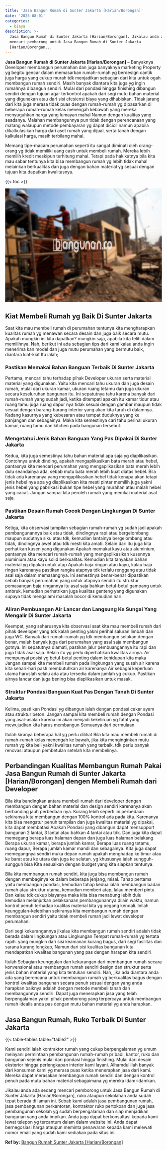 ```yaml
---
title: 'Jasa Bangun Rumah di Sunter Jakarta [Harian/Borongan]'
date: '2025-08-01'
categories:
  - biaya
description: >-
  Jasa Bangun Rumah di Sunter Jakarta [Harian/Borongan]. Jikalau anda ada sedang
  mencari pemborong untuk Jasa Bangun Rumah di Sunter Jakarta
  [Harian/Borongan...
---
```


**Jasa Bangun Rumah di Sunter Jakarta \[Harian/Borongan\]** – Banyaknya Developer membangun perumahan dan juga banyaknya marketing Property yg begitu gencar dalam memasarkan rumah-rumah yg berdesign cantik juga harga yang cukup murah tdk menjadikan sebagian dari kita untuk ogah membangun rumah sendiri. Masih banyak diantara kita juga yg ingin rumahnya dibangun sendiri. Mulai dari pondasi hingga finishing dibangun sendiri dengan tujuan agar terkontrol apakah dari segi mutu bahan material yang digunakan atau dari sisi efesiensi biaya yang dihabiskan. Tidak jarang dari kita juga merasa tidak puas dengan rumah-rumah yg dipasarkan di beberapa rumah-rumah kelas menengah kebawah yang mereka menyuguhkan harga yang lumayan mahal Namun dengan kualitas yang seadanya. Malahan membangunnya pun tidak dengan perencanaan yang matang walaupun metode pembayaran yg dapat dicicil namun apabila dikalkulasikan harga dari aset rumah yang dijual, serta tanah dengan kalkulasi harga, masih terbilang mahal.

Memang tipe-macam perumahan seperti itu sangat diminati oleh orang-orang yg tidak memiliki uang cash untuk membeli rumah. Mereka lebih memilih kredit meskipun terhitung mahal. Tetapi pada hakikatnya bila kita mau sabar tentunya kita bisa membangun rumah yg lebih tidak mahal melainkan berkualitas dan juga dengan bahan material yg sesuai dengan tujuan kita dapatkan kwalitasnya.

{{< toc >}}

![Jasa Bangun Rumah di Sunter Jakarta [Harian/Borongan]](/images/borong-bangunan-43.png)

## Kiat Membeli Rumah yg Baik Di Sunter Jakarta

Saat kita mau membeli rumah di perumahan tentunya kita mengharapkan kualitas rumah yg menawan secara desain dan juga baik secara mutu. Apakah mungkin ini kita dapatkan? mungkin saja, apabila kita teliti dalam memilihnya. Nah, berikut ini ada sebagian tips dari kami kalau anda ingin menerima kan model dan juga mutu perumahan yang bermutu baik, diantara kiat-kiat Itu ialah;

### Pastikan Memakai Bahan Banguan Terbaik Di Sunter Jakarta

Pertama, mencari tahu terhadap pihak Developer ukuran serta material material yang digunakan. Yaitu kita mencari tahu ukuran dan juga desain rumah, mulai dari ukuran kamar, ukuran ruang tetamu dan juga ukuran secara keseluruhan bangunan itu. Ini sepatutnya tahu karena banyak dari rumah-rumah yang sudah jadi, ketika ditempati apakah itu kamar tidur atau ruang tamu juga ruang dapur nya tidak sesuai dengan gambar maupun tidak sesuai dengan barang-barang interior yang akan kita taruh di dalamnya. Kadang kasurnya yang kebesaran atau tempat duduknya yang ke panjangan dan sebagainya. Maka kita semestinya cari tahu perihal ukuran kamar, ruang tamu dan kitchen pada bangunan tersebut.

### Mengetahui Jenis Bahan Banguan Yang Pas Dipakai Di Sunter Jakarta

Kedua, kita juga semestinya tahu bahan material apa saja yg diaplikasikan. Contohnya untuk dinding, apakah mengaplikasikan bata merah atau hebel, pantasnya kita mencari perumahan yang mengaplikasikan bata merah lebih dulu seandainya ada, sebab mutu bata merah lebih kuat diatas hebel. Bila tidak ada karenanya yang mengaplikasikan hebel tidak kenapa akan tetapi jenis hebel nya apa yg diaplikasikan kita mesti pintar memilih juga yakni jenis hebel yang pabrikasi bukan tipe hebel yang murahan atau malah hebel yang cacat. Jangan sampai kita peroleh rumah yang memkai material asal saja.

### Pastikan Desain Rumah Cocok Dengan Lingkungan Di Sunter Jakarta

Ketiga, kita observasi tampilan sebagian rumah-rumah yg sudah jadi apakah pembangunannya baik atau tidak, dindingnya rapi atau bergelombang maupun sudutnya siku atau tdk, kemudian lantainya bergelombang atau tidak, dindingnya awet atau tdk mesti kita amati. Selain dari itu juga kita perhatikan kusen yang digunakan Apakah memakai kayu atau aluminium, pantasnya kita mencari rumah-rumah yang mengaplikasikan kusennya aluminium atau kayu solid berkualitas. Kemudian kita tanyakan bahan material yg dipakai untuk atap Apakah baja ringan atau kayu, kalau baja ringan karenanya pastikan rangka atapnya tdk terlalu renggang atau tidak asal saja dalam memasangnya. Ini semestinya benar-benar dipastikan sebab banyak perumahan yang untuk atapnya sendiri itu struktur pemasangan baja ringannya itu asal saja bahkan betul-betul gampang untuk ambruk, kemudian perhatrikan juga kualitas genteng yang digunakan supaya tidak mengalami masalah bocor di kemudian hari.

### Aliran Pembuangan Air Lancar dan Langsung Ke Sungai Yang Mengalir Di Sunter Jakarta

Keempat, yang seharusnya kita observasi saat kita mau membeli rumah dari pihak developer yang tdk kalah penting yakni perihal saluran limbah dan juga WC. Banyak dari rumah-rumah yg tdk membangun selokan dengan benar, malah banyak juga dari perumahan yang asal saja membangun gotnya. Ini sepatutnya diamati, pastikan jalur pembuangannya itu rapi dan juga tidak asal saja. Selain itu yg perlu diperhatikan kwalitas airnya. Air mempunyai posisi yg betul-betul penting dalam kehidupan kita maka Jangan sampai kita membeli rumah pada lingkungan yang susah air karena kita sehari-hari pasti membutuhkan air karenanya Air sebagai keperluan utama haruslah selalu ada atau tersedia dalam jumlah yg cukup. Pastikan airnya lancar dan juga bening bisa diaplikasikan untuk masak.

### Struktur Pondasi Banguan Kuat Pas Dengan Tanah Di Sunter Jakarta

Kelima, pasti kan Pondasi yg dibangun ialah dengan pondasi cakar ayam atau struktur beton. Jangan sampai kita membeli rumah dengan Pondasi yang asal-asalan karena ini akan menjadi kekeliruan yg fatal yang mewujudkan kita harus membangun Semuanya dari permulaan.

Itulah kiranya beberapa hal yg perlu dilihat Bila kita mau membeli rumah di rumah-rumah kelas menengah ke bawah, jika kita menginginkan mutu rumah yg kita beli yakni kwalitas rumah yang terbaik, tdk perlu banyak renovasi ataupun pembetulan setelah kita membelinya.

## Perbandingan Kualitas Membangun Rumah Pakai Jasa Bangun Rumah di Sunter Jakarta \[Harian/Borongan\] dengen Membeli Rumah dari Developer

Bila kita bandingkan antara membeli rumah dari developer dengan membangun dengan bahan material dan design sendiri karenanya akan berbanding jauh perbedaan nya. Kurang lebih seperti ini perbedaan sekiranya kita membangun dengan 100% kontrol ada pada kita. Karenanya kita bisa mengatur penuh tampilan dan juga kwalitas material yg dipakai, kita dapat membatasi Apakah Pondasi yang dibangun dapat mensupport bangunan 2 lantai, 3 lantai atau bahkan 4 lantai atau tdk. Dan juga kita dapat memegang berapa luas halaman depan dan juga luas halaman belakang. Berapa ukuran kamar, berapa jumlah kamar, Berapa luas ruang tetamu, ruang dapur, Berapa jumlah kamar mandi dan sebagainya. Kita juga dapat memegangnya sendiri muka depan rumah apakah menghadap ke timur atau ke barat atau ke utara dan juga ke selatan. yg khususnya ialah sungguh-sungguh bisa Kita sesuaikan dengan budget yang kita siapkan tentunya.

Bila kita membangun rumah sendiri, kita juga bisa membangun rumah dengan membaginya ke dalam beberapa jenjang, misal. Tahap pertama yaitu membangun pondasi, kemudian tahap kedua ialah membangun badan rumah atau struktur utama, kemudian memberi atap, lalau memberi pintu. Dan kalau tdk cukup biayanya maka kita bisa menabung lebih dulu kemudian melanjutkan pelaksanaan pembangunannya dilain waktu, namun kontrol penuh terhadap kualitas material kita yg pegang kendali. Inilah keunggulan-kelebihan sekiranya kita membangun rumah dengan membangun sendiri yaitu tidak membeli rumah jadi lewat developer perumahan.

Dari segi kekurangannya jikalau kita membangun rumah sendiri adalah tidak berada dalam lingkungan atau Lingkungan Tempat rumah-rumah yg tertata rapih. yang mungkin dari sisi keamanan kurang bagus, dari segi fasilitas dan sarana kurang lengkap, Namun dari sisi kualitas bangunan kita mendapatkan kwalitas bangunan yang pas dengan harapan kita sendiri.

Itulah Sebagian keunggulan dan kekurangan dari membangun rumah secara konvensional atau membangun rumah sendiri design dan struktur serta jenis bahan material yang kita tentukan sendiri. Nah, jika ada diantara anda ada yang berencana untuk membangun rumah yg berkualitas bagus dengan kontrol kwalitas bangunan secara penuh sesuai dengan yang anda harapkan baiknya adalah dengan metode membeli tanah dan membangunnya sendiri. Dapat juga menerapkan jasa yang telah berpengalaman yakni pihak pemborong yang terpercaya untuk membangun rumah idealis anda pas dengan mutu bahan material yg anda harapkan.

## Jasa Bangun Rumah, Ruko Terbaik Di Sunter Jakarta

{{< table-tables table="table2" >}}

Kami sendiri ialah kontraktor rumah yang cukup berpengalaman yg umum melayani permintaan pembangunan rumah-rumah pribadi, kantor, ruko dan bangunan sejenis mulai dari pondasi hingga finishing. Mulai dari desain eksterior hingga perlengkapan interior kami layani. Alhamdulillah banyak dari konsumen kami yg merasa puas ketika menerapkan jasa dari kami. Mereka dapat merasakan membangun rumah sendiri dan dengan kontrol penuh pada mutu bahan material sebagaimana yg mereka idam-idamkan.

Jikalau anda ada sedang mencari pemborong untuk Jasa Bangun Rumah di Sunter Jakarta \[Harian/Borongan\], ruko ataupun sekolahan anda sudah tepat berada di laman ini. Sebab kami adalah jasa pembangunan rumah, jasa pembangunan perkantoran, kontraktor ruko pertokoan dan juga jasa pembangunan sekolah yg sudah berpengalaman dan siap menjadikan bangunan yang anda impikan. Anda juga dapat berkonsultasi kepada kami lewat telepon yg tercantum dalam dalam website ini. Anda dapat bernegosiasi harga ataupun meminta penawaran kepada kami melewati nomor email yang sudah kami sediakan pada situs ini.

**Ref by:** [Bangun Rumah Sunter Jakarta [Harian/Borongan]](https://id.wikipedia.org/wiki/Bangun)
